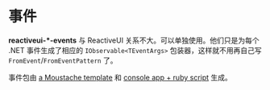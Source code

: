 # 事件

 **reactiveui-*-events** 与 ReactiveUI 关系不大。可以单独使用。他们只是为每个 .NET 事件生成了相应的 `IObservable<TEventArgs>` 包装器，这样就不用再自己写 `FromEvent`/`FromEventPattern` 了。

事件包由 [a Moustache template](https://github.com/reactiveui/ReactiveUI/blob/master/ReactiveUI.Events/Events.mustache)  和 [console app + ruby script](https://github.com/reactiveui/ReactiveUI/blob/master/ReactiveUI.Events/generate_events.rb) 生成。